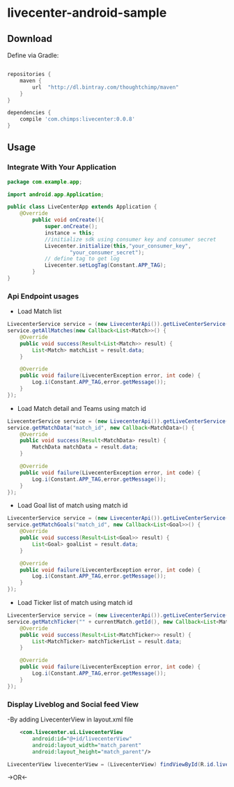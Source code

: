 # livecenter-android-sample


## Download
Define via Gradle:
```groovy

repositories {
    maven {
        url  "http://dl.bintray.com/thoughtchimp/maven"
    }
}

dependencies {
    compile 'com.chimps:livecenter:0.0.8'
}
```
## Usage

### Integrate With Your Application
```java
package com.example.app;

import android.app.Application;

public class LiveCenterApp extends Application {
    @Override
        public void onCreate(){
            super.onCreate();
            instance = this;
            //initialize sdk using consumer key and consumer secret
            Livecenter.initialize(this,"your_consumer_key",
                    "your_consumer_secret");
            // define tag to get log
            Livecenter.setLogTag(Constant.APP_TAG);
        }
}
```
### Api Endpoint usages
- Load Match list
```java
LivecenterService service = (new LivecenterApi()).getLiveCenterService();
service.getAllMatches(new Callback<List<Match>>() {
    @Override
    public void success(Result<List<Match>> result) {
        List<Match> matchList = result.data;
    }

    @Override
    public void failure(LivecenterException error, int code) {
        Log.i(Constant.APP_TAG,error.getMessage());
    }
});
```
- Load Match detail and Teams using match id
```java
LivecenterService service = (new LivecenterApi()).getLiveCenterService();
service.getMatchData("match_id", new Callback<MatchData>() {
    @Override
    public void success(Result<MatchData> result) {
        MatchData matchData = result.data;
    }

    @Override
    public void failure(LivecenterException error, int code) {
        Log.i(Constant.APP_TAG,error.getMessage());
    }
});
```
- Load Goal list of match using match id
```java
LivecenterService service = (new LivecenterApi()).getLiveCenterService();
service.getMatchGoals("match_id", new Callback<List<Goal>>() {
    @Override
    public void success(Result<List<Goal>> result) {
        List<Goal> goalList = result.data;
    }

    @Override
    public void failure(LivecenterException error, int code) {
        Log.i(Constant.APP_TAG,error.getMessage());
    }
});
```
- Load Ticker list of match using match id
```java
LivecenterService service = (new LivecenterApi()).getLiveCenterService();
service.getMatchTicker("" + currentMatch.getId(), new Callback<List<MatchTicker>>() {
    @Override
    public void success(Result<List<MatchTicker>> result) {
        List<MatchTicker> matchTickerList = result.data;
    }

    @Override
    public void failure(LivecenterException error, int code) {
        Log.i(Constant.APP_TAG,error.getMessage());
    }
});
```
### Display Liveblog and Social feed View

-By adding LivecenterView in layout.xml file

```xml
    <com.livecenter.ui.LivecenterView
        android:id="@+id/livecenterView"
        android:layout_width="match_parent"
        android:layout_height="match_parent"/>
```

```java
LivecenterView livecenterView = (LivecenterView) findViewById(R.id.livecenterView);
```

->OR<-